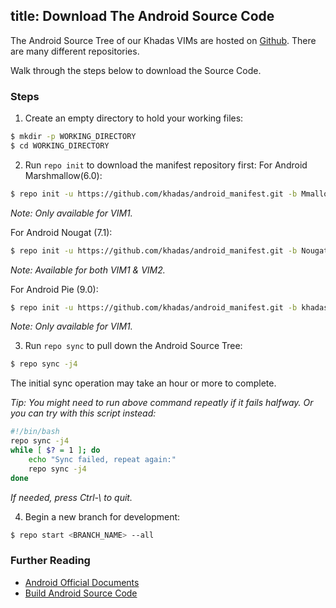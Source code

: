 title: Download The Android Source Code
---

The Android Source Tree of our Khadas VIMs are hosted on [Github](https://www.github.com/khadas). There are many different repositories.

Walk through the steps below to download the Source Code. 

### Steps
1) Create an empty directory to hold your working files:
```sh
$ mkdir -p WORKING_DIRECTORY
$ cd WORKING_DIRECTORY
```

2) Run `repo init` to download the manifest repository first:
For Android Marshmallow(6.0):
```sh
$ repo init -u https://github.com/khadas/android_manifest.git -b Mmallow
```
*Note: Only available for VIM1.*

For Android Nougat (7.1):
```sh
$ repo init -u https://github.com/khadas/android_manifest.git -b Nougat
```
*Note: Available for both VIM1 & VIM2.*

For Android Pie (9.0):
```sh
$ repo init -u https://github.com/khadas/android_manifest.git -b khadas-vims-pie
```
*Note: Only available for VIM1.*

3) Run `repo sync` to pull down the Android Source Tree:
```sh
$ repo sync -j4
```
The initial sync operation may take an hour or more to complete.

*Tip: You might need to run above command repeatly if it fails halfway. Or you can try with this script instead:*
```sh
#!/bin/bash
repo sync -j4
while [ $? = 1 ]; do
	echo "Sync failed, repeat again:"
	repo sync -j4
done
```
*If needed, press Ctrl-\ to quit.*

4) Begin a new branch for development:
```sh
$ repo start <BRANCH_NAME> --all
```

### Further Reading
* [Android Official Documents](https://source.android.com/source/downloading.html)
* [Build Android Source Code](/vim1/BuildAndroid.html)
